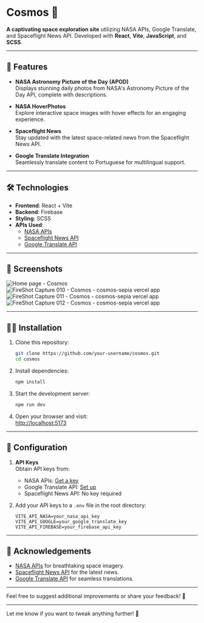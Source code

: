 # Cosmos 🌌  
**A captivating space exploration site** utilizing NASA APIs, Google Translate, and Spaceflight News API. Developed with **React**, **Vite**, **JavaScript**, and **SCSS**.

---

## 🚀 Features  

- **NASA Astronomy Picture of the Day (APOD)**  
  Displays stunning daily photos from NASA's Astronomy Picture of the Day API, complete with descriptions.  

- **NASA HoverPhotos**  
  Explore interactive space images with hover effects for an engaging experience.  

- **Spaceflight News**  
  Stay updated with the latest space-related news from the Spaceflight News API.  

- **Google Translate Integration**  
  Seamlessly translate content to Portuguese for multilingual support.  

---

## 🛠️ Technologies  

- **Frontend**: React + Vite
- **Backend**: Firebase
- **Styling**: SCSS  
- **APIs Used**:  
  - [NASA APIs](https://api.nasa.gov/)  
  - [Spaceflight News API](https://www.spaceflightnewsapi.net/)  
  - [Google Translate API](https://cloud.google.com/translate)  

---

## 📸 Screenshots  
![Home page - Cosmos](https://github.com/user-attachments/assets/2b853fb5-09aa-4e25-94dc-b5377019c3cb)
![FireShot Capture 010 - Cosmos - cosmos-sepia vercel app](https://github.com/user-attachments/assets/98046bf6-510a-4ea6-b771-6d71f59bcbe4)
![FireShot Capture 011 - Cosmos - cosmos-sepia vercel app](https://github.com/user-attachments/assets/a4ad944c-80ce-4856-a1dc-1c54e4b2d90c)
![FireShot Capture 012 - Cosmos - cosmos-sepia vercel app](https://github.com/user-attachments/assets/53d943fc-baf4-436e-839e-911cda52a677)


---

## 🧑‍💻 Installation  

1. Clone this repository:  
   ```bash  
   git clone https://github.com/your-username/cosmos.git  
   cd cosmos  
   ```  

2. Install dependencies:  
   ```bash  
   npm install  
   ```  

3. Start the development server:  
   ```bash  
   npm run dev  
   ```  

4. Open your browser and visit:  
   [http://localhost:5173](http://localhost:5173)  

---

## 🔧 Configuration  

1. **API Keys**  
   Obtain API keys from:  
   - NASA APIs: [Get a key](https://api.nasa.gov/)  
   - Google Translate API: [Set up](https://cloud.google.com/translate/docs/setup)  
   - Spaceflight News API: No key required  

2. Add your API keys to a `.env` file in the root directory:  
   ```env  
   VITE_API_NASA=your_nasa_api_key  
   VITE_API_GOOGLE=your_google_translate_key
   VITE_API_FIREBASE=your_firebase_api_key
   ```  

---

## 🌟 Acknowledgements  

- [NASA APIs](https://api.nasa.gov/) for breathtaking space imagery.  
- [Spaceflight News API](https://www.spaceflightnewsapi.net/) for the latest news.  
- [Google Translate API](https://cloud.google.com/translate) for seamless translations.  

---

Feel free to suggest additional improvements or share your feedback! 🌌  

---

Let me know if you want to tweak anything further! 🚀
